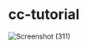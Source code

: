 # cc-tutorial
![Screenshot (311)](https://user-images.githubusercontent.com/96416136/209653477-87b46fc9-3667-497d-93c4-f5594885b5b7.png)
